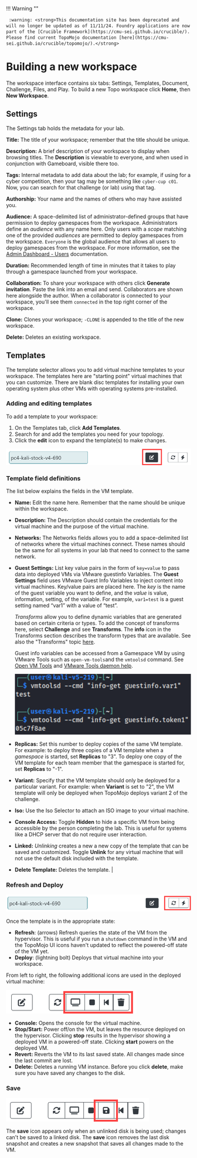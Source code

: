 !!! Warning "" 

	 :warning: <strong>This documentation site has been deprecated and will no longer be updated as of 11/11/24. Foundry applications are now part of the [Crucible Framework](https://cmu-sei.github.io/crucible/). Please find current TopoMojo documentation [here](https://cmu-sei.github.io/crucible/topomojo/).</strong>
# Building a new workspace

The workspace interface contains six tabs: Settings, Templates,  Document, Challenge, Files, and Play. To build a new Topo workspace click **Home**, then **New Workspace**.

## Settings

The Settings tab holds the metadata for your lab.

**Title:** The title of your workspace; remember that the title should be unique.

**Description:** A brief description of your workspace to display when browsing titles. The **Description** is viewable to everyone, and when used in conjunction with Gameboard, visible there too.

**Tags:** Internal metadata to add data about the lab; for example, if using for a cyber competition, then your tag may be something like `cyber-cup c01`. Now, you can search for that challenge (or lab) using that tag.

**Authorship:** Your name and the names of others who may have assisted you.

**Audience:** A space-delimited list of administrator-defined groups that have permission to deploy gamespaces from the workspace. Administrators define an *audience* with any name here. Only users with a *scope* matching one of the provided *audiences* are permitted to deploy gamespaces from the workspace. `Everyone` is the global audience that allows all users to deploy gamespaces from the workspace. For more information, see the [Admin Dashboard - Users](admin-users.md) documentation.  

**Duration:** Recommended length of time in minutes that it takes to play through a gamespace launched from your workspace.

**Collaboration:** To share your workspace with others click **Generate invitation**. Paste the link into an email and send. Collaborators are shown here alongside the author. When a collaborator is connected to your workspace, you'll see them `connected` in the top right corner of the workspace.

**Clone:** Clones your workspace; `-CLONE` is appended to the title of the new workspace.

**Delete:** Deletes an existing workspace.

## Templates

The template selector allows you to add virtual machine templates to your workspace. The templates here are "starting point" virtual machines that you can customize. There are blank disc templates for installing your own operating system plus other VMs with operating systems pre-installed.

### Adding and editing templates

To add a template to your workspace:

1. On the Templates tab, click **Add Templates**.
2. Search for and add the templates you need for your topology. 
3. Click the **edit** icon to expand the template(s) to make changes. 

![templates-edit](img/templates-edit.png)

### Template field definitions

The list below explains the fields in the VM template.

- **Name:** Edit the name here. Remember that the name should be unique within the workspace.
- **Description:** The Description should contain the credentials for the virtual machine and the purpose of the virtual machine.
- **Networks:** The Networks fields allows you to add a space-delimited list of networks where the virtual machines connect. These names should be the same for all systems in your lab that need to connect to the same network.
- **Guest Settings:** List key value pairs in the form of `key=value` to pass data into deployed VMs via VMware guestinfo Variables. The **Guest Settings** field uses VMware Guest Info Variables to inject content into virtual machines. Key/value pairs are placed here. The *key* is the name of the guest variable you want to define, and the *value* is value, information, setting, of the variable.  For example, `var1=test` is a guest setting named “var1” with a value of “test”.
   
    *Transforms* allow you to define dynamic variables that are generated based on certain criteria or types. To add the concept of transforms here, select **Challenge** and see **Transforms**. The **info** icon in the Transforms section describes the transform types that are available. See also the "Transforms" topic [here](challenge.md/#transforms).
    
    Guest info variables can be accessed from a Gamespace VM by using VMware Tools such as `open-vm-tools`and the `vmtoolsd` command. See [Open VM Tools](https://docs.vmware.com/en/VMware-Tools/12.3.0/com.vmware.vsphere.vmwaretools.doc/GUID-8B6EA5B7-453B-48AA-92E5-DB7F061341D1.html) and [VMware Tools daemon help](https://helpmanual.io/help/vmtoolsd/).

    ![vm-ware-tools](img/vm-ware-tools.png)

- **Replicas:** Set this number to deploy copies of the same VM template. For example: to deploy three copies of a VM template when a *gamespace* is started, set **Replicas** to "3". To deploy one copy of the VM template for each team member that the gamespace is started for, set **Replicas** to "-1".
- **Variant:** Specify that the VM template should only be deployed for a particular variant. For example: when **Variant** is set to "2",  the VM template will only be deployed when TopoMojo deploys variant 2 of the challenge.
- **Iso:** Use the Iso Selector to attach an ISO image to your virtual machine.
- **Console Access:** Toggle **Hidden** to hide a specific VM from being accessible by the person completing the lab. This is useful for systems like a DHCP server that do not require user interaction.
- **Linked:** *Unlinking* creates a new a new copy of the template that can be saved and customized. Toggle **Unlink** for any virtual machine that will not use the default disk included with the template.
- **Delete Template:** Deletes the template.                                        |

### Refresh and Deploy

![refresh-deploy](img/refresh-deploy.png)

Once the template is in the appropriate state:

- **Refresh**: (arrows) Refresh queries the state of the VM from the hypervisor. This is useful if you run a `shutdown` command in the VM and the TopoMojo UI icons haven't updated to reflect the powered-off state of the VM yet. 
- **Deploy**: (lightning bolt) Deploys that virtual machine into your workspace. 

From left to right, the following additional icons are used in the deployed virtual machine:

![other-icons](img/other-icons.png)

- **Console:** Opens the console for the virtual machine.
- **Stop/Start:** Power off/on the VM, but leaves the resource deployed on the hypervisor. Clicking **stop** results in the hypervisor showing a deployed VM in a powered-off state.  Clicking **start** powers on the deployed VM. 
- **Revert:** Reverts the VM to its last saved state. All changes made since the last commit are lost. 
- **Delete:** Deletes a running VM instance. Before you click **delete**, make sure you have saved any changes to the disk.

### Save

![templates-save](img/templates-save.png)

The **save** icon appears only when an unlinked disk is being used; changes can't be saved to a linked disk. The **save** icon removes the last disk snapshot and creates a new snapshot that saves all changes made to the VM.